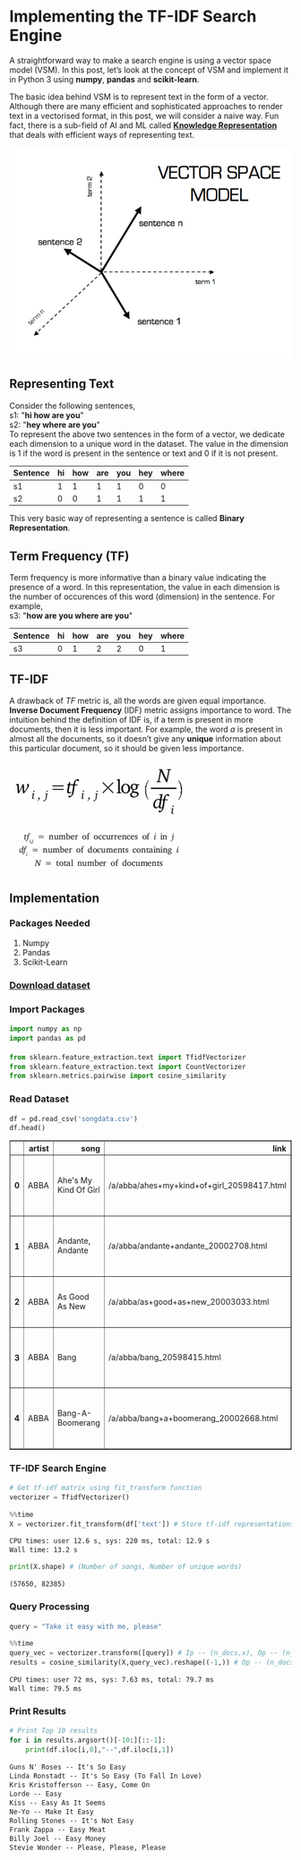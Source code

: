 # Implementing the TF-IDF Search Engine

A straightforward way to make a search engine is using a vector space model (VSM).
In this post, let’s look at the concept of VSM and implement it in Python 3 using **numpy**, **pandas** and
**scikit-learn**.
<br />

The basic idea behind VSM is to represent text in the form of a vector. Although there are many efficient 
and sophisticated approaches to render text in a vectorised format, in this post, we will consider a naive 
way. Fun fact, there is a sub-field of AI and ML called [**Knowledge Representation**](https://en.wikipedia.org/wiki/Knowledge_representation_and_reasoning)
that deals with efficient ways of representing text.

![](/images/2020-02-05/vsm.png "Vector Space Model")

## Representing Text
Consider the following sentences,<br/>
s1: "**hi how are you**"<br/>
s2: "**hey where are you**"<br/>
To represent the above two sentences in the form of a vector, we dedicate each dimension to a unique word in the dataset. The value in the dimension is 1 if the word is present in the sentence or text and 0 if it is not present.

Sentence | hi | how | are | you | hey | where |
-- | -- | -- | -- | -- | -- | -- |
s1 | 1 | 1 | 1 | 1 | 0 | 0 |
s2 | 0 | 0 | 1 | 1 | 1 | 1 |

This very basic way of representing a sentence is called **Binary Representation**.

## Term Frequency (TF)
Term frequency is more informative than a binary value indicating the presence of a word. In this representation, the value in each dimension is the number of occurences of this word (dimension) in the sentence. For example,<br/>
s3: "**how are you where are you**"

Sentence | hi | how | are | you | hey | where |
-- | -- | -- | -- | -- | -- | -- |
s3 | 0 | 1 | 2 | 2 | 0 | 1

## TF-IDF
A drawback of *TF* metric is, all the words are given equal importance. **Inverse Document Frequency** (IDF) metric assigns importance to word. The intuition behind the definition of IDF is, if a term is present in more documents, then it is less important. For example, the word *a* is present in almost all the documents, so it doesn’t give any **unique** information about this particular document, so it should be given less importance.

![](/images/2020-02-05/tf_idf.png "TF-IDF Score")


## Implementation
### Packages Needed
1. Numpy
2. Pandas
3. Scikit-Learn

### [Download dataset](https://www.kaggle.com/mousehead/songlyrics)

### Import Packages

```python
import numpy as np
import pandas as pd

from sklearn.feature_extraction.text import TfidfVectorizer
from sklearn.feature_extraction.text import CountVectorizer
from sklearn.metrics.pairwise import cosine_similarity
```

### Read Dataset

```python
df = pd.read_csv('songdata.csv')
df.head()
```




<div>
<style scoped>
    .dataframe tbody tr th:only-of-type {
        vertical-align: middle;
    }

    .dataframe tbody tr th {
        vertical-align: top;
    }

    .dataframe thead th {
        text-align: right;
    }
</style>
<table border="1" class="dataframe">
  <thead>
    <tr style="text-align: right;">
      <th></th>
      <th>artist</th>
      <th>song</th>
      <th>link</th>
      <th>text</th>
    </tr>
  </thead>
  <tbody>
    <tr>
      <th>0</th>
      <td>ABBA</td>
      <td>Ahe's My Kind Of Girl</td>
      <td>/a/abba/ahes+my+kind+of+girl_20598417.html</td>
      <td>Look at her face, it's a wonderful face  \nAnd...</td>
    </tr>
    <tr>
      <th>1</th>
      <td>ABBA</td>
      <td>Andante, Andante</td>
      <td>/a/abba/andante+andante_20002708.html</td>
      <td>Take it easy with me, please  \nTouch me gentl...</td>
    </tr>
    <tr>
      <th>2</th>
      <td>ABBA</td>
      <td>As Good As New</td>
      <td>/a/abba/as+good+as+new_20003033.html</td>
      <td>I'll never know why I had to go  \nWhy I had t...</td>
    </tr>
    <tr>
      <th>3</th>
      <td>ABBA</td>
      <td>Bang</td>
      <td>/a/abba/bang_20598415.html</td>
      <td>Making somebody happy is a question of give an...</td>
    </tr>
    <tr>
      <th>4</th>
      <td>ABBA</td>
      <td>Bang-A-Boomerang</td>
      <td>/a/abba/bang+a+boomerang_20002668.html</td>
      <td>Making somebody happy is a question of give an...</td>
    </tr>
  </tbody>
</table>
</div>



### TF-IDF Search Engine

```python
# Get tf-idf matrix using fit_transform function
vectorizer = TfidfVectorizer()
```

```python
%%time
X = vectorizer.fit_transform(df['text']) # Store tf-idf representations of all docs
```

    CPU times: user 12.6 s, sys: 220 ms, total: 12.9 s
    Wall time: 13.2 s


```python
print(X.shape) # (Number of songs, Number of unique words)
```

    (57650, 82385)


### Query Processing

```python
query = "Take it easy with me, please"
```

```python
%%time
query_vec = vectorizer.transform([query]) # Ip -- (n_docs,x), Op -- (n_docs,n_Feats)
results = cosine_similarity(X,query_vec).reshape((-1,)) # Op -- (n_docs,1) -- Cosine Sim with each doc
```

    CPU times: user 72 ms, sys: 7.63 ms, total: 79.7 ms
    Wall time: 79.5 ms


### Print Results

```python
# Print Top 10 results
for i in results.argsort()[-10:][::-1]:
    print(df.iloc[i,0],"--",df.iloc[i,1])
```

    Guns N' Roses -- It's So Easy
    Linda Ronstadt -- It's So Easy (To Fall In Love)
    Kris Kristofferson -- Easy, Come On
    Lorde -- Easy
    Kiss -- Easy As It Seems
    Ne-Yo -- Make It Easy
    Rolling Stones -- It's Not Easy
    Frank Zappa -- Easy Meat
    Billy Joel -- Easy Money
    Stevie Wonder -- Please, Please, Please
